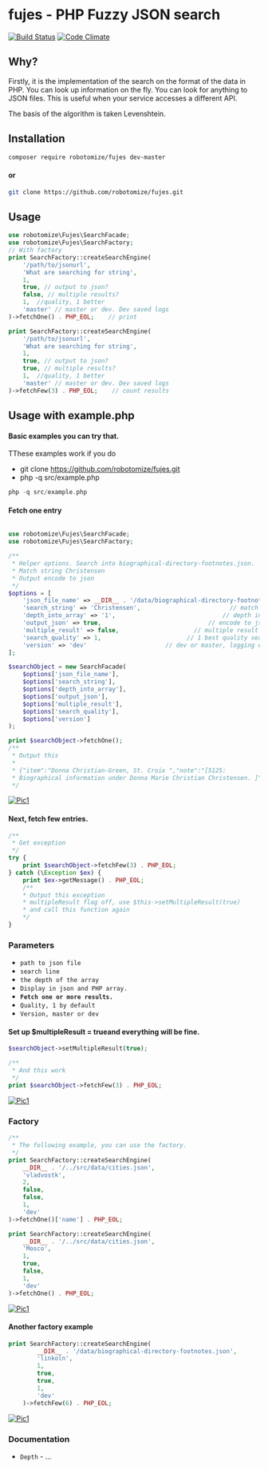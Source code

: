 # fujes - PHP Fuzzy JSON search
[![Build Status](https://travis-ci.org/robotomize/fujes.svg)](https://travis-ci.org/robotomize/fujes/)
[![Code Climate](https://codeclimate.com/github/robotomize/fujes/badges/gpa.svg)](https://codeclimate.com/github/robotomize/fujes)

## Why?
Firstly, it is the implementation of the search on the format of the data in PHP. 
You can look up information on the fly. You can look for anything to JSON files. 
This is useful when your service accesses a different API.

The basis of the algorithm is taken Levenshtein.

## Installation
```sh
composer require robotomize/fujes dev-master
```
#### or
```sh
git clone https://github.com/robotomize/fujes.git
```
## Usage
```php
use robotomize\Fujes\SearchFacade;
use robotomize\Fujes\SearchFactory;
// With factory
print SearchFactory::createSearchEngine(
    '/path/to/jsonurl',
    'What are searching for string',
    1,
    true, // output to json?
    false, // multiple results?
    1,  //quality, 1 better
    'master' // master or dev. Dev saved logs
)->fetchOne() . PHP_EOL;    // print

print SearchFactory::createSearchEngine(
    '/path/to/jsonurl',
    'What are searching for string',
    1,
    true, // output to json?
    true, // multiple results?
    1,  //quality, 1 better
    'master' // master or dev. Dev saved logs
)->fetchFew(3) . PHP_EOL;    // count results

```

## Usage with example.php
#### Basic examples you can try that.
TThese examples work if you do 
* git clone https://github.com/robotomize/fujes.git
* php -q src/example.php

```php
php -q src/example.php
```

#### Fetch one entry
```php

use robotomize\Fujes\SearchFacade;
use robotomize\Fujes\SearchFactory;

/**
 * Helper options. Search into biographical-directory-footnotes.json.
 * Match string Christensen
 * Output encode to json
 */
$options = [
    'json_file_name' => __DIR__ . '/data/biographical-directory-footnotes.json', // json file
    'search_string' => 'Christensen',                         // match string
    'depth_into_array' => '1',                              // depth into output
    'output_json' => true,                              // encode to json or output php array
    'multiple_result' => false,                     // multiple result or find one value?
    'search_quality' => 1,                        // 1 best quality search
    'version' => 'dev'                      // dev or master, logging exceptions && code event
];

$searchObject = new SearchFacade(
    $options['json_file_name'],
    $options['search_string'],
    $options['depth_into_array'],
    $options['output_json'],
    $options['multiple_result'],
    $options['search_quality'],
    $options['version']
);

print $searchObject->fetchOne();
/**
 * Output this
 *
 * {"item":"Donna Christian-Green, St. Croix ","note":"[5125:
 * Biographical information under Donna Marie Christian Christensen. ]","line":56939}
 */
```
[![Pic1](https://cloud.githubusercontent.com/assets/1207984/10523390/3097e5d8-73b5-11e5-9170-1d4f7086e711.png)](https://github.com/robotomize/fujes)
#### Next, fetch few entries. 
```php
/**
 * Get exception
 */
try {
    print $searchObject->fetchFew(3) . PHP_EOL;
} catch (\Exception $ex) {
    print $ex->getMessage() . PHP_EOL; 
    /**
    * Output this exception
    * multipleResult flag off, use $this->setMultipleResult(true)
    * and call this function again
    */
}
```
### Parameters
* `path to json file`
* `search line`
* `the depth of the array`
* `Display in json and PHP array.`
* **`Fetch one or more results.`**
* `Quality, 1 by default`
* `Version, master or dev`
#### Set up $multipleResult = trueand everything will be fine.
```php
$searchObject->setMultipleResult(true);

/**
 * And this work
 */
print $searchObject->fetchFew(3) . PHP_EOL;
```
[![Pic1](https://cloud.githubusercontent.com/assets/1207984/10519592/51a6c5dc-73a1-11e5-9e03-eb8ef3aff6fe.png)](https://github.com/robotomize/fujes)
### Factory
```php
/**
 * The following example, you can use the factory.
 */
print SearchFactory::createSearchEngine(
    __DIR__ . '/../src/data/cities.json',
    'vladvostk',
    2,
    false,
    false,
    1,
    'dev'
)->fetchOne()['name'] . PHP_EOL;

print SearchFactory::createSearchEngine(
    __DIR__ . '/../src/data/cities.json',
    'Mosco',
    1,
    true,
    false,
    1,
    'dev'
)->fetchOne() . PHP_EOL;
```
[![Pic1](https://cloud.githubusercontent.com/assets/1207984/10519608/6197b29e-73a1-11e5-9271-42920e2cb7c5.png)](https://github.com/robotomize/fujes)

#### Another factory example
```php
print SearchFactory::createSearchEngine(
        __DIR__ . '/data/biographical-directory-footnotes.json',
        'linkoln',
        1,
        true,
        true,
        1,
        'dev'
    )->fetchFew(6) . PHP_EOL; 
```
[![Pic1](https://cloud.githubusercontent.com/assets/1207984/10523574/08f4ddc8-73b6-11e5-9e56-231f45fd597e.png)](https://github.com/robotomize/fujes)
### Documentation
- `Depth` - ...
